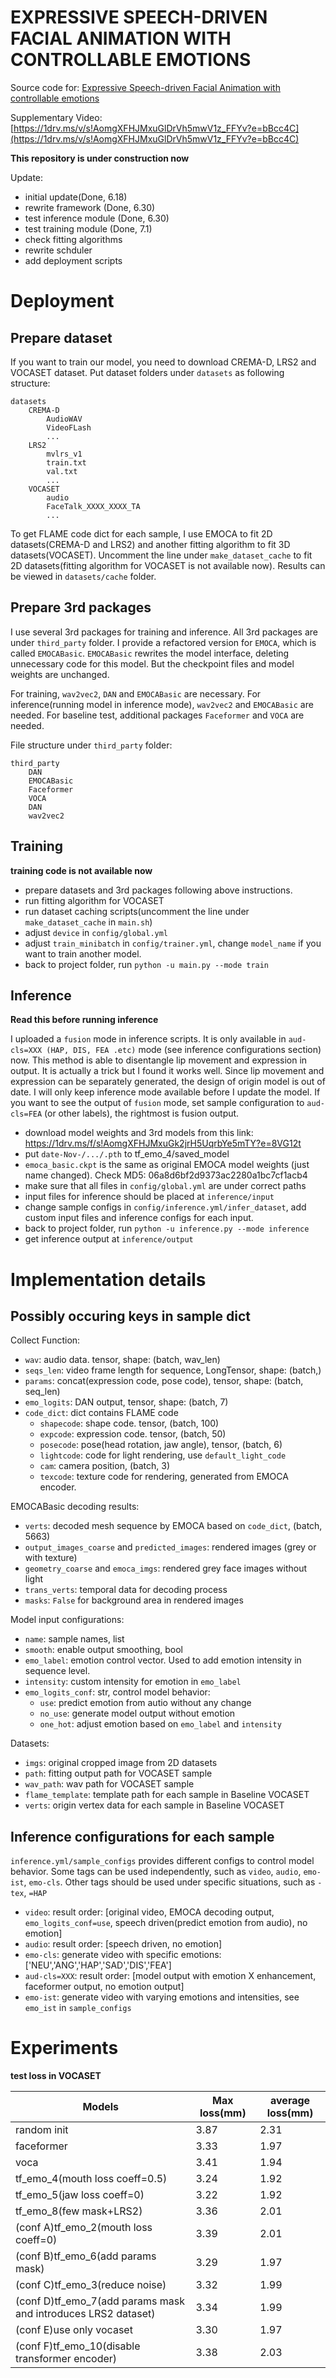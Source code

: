 # EXPRESSIVE SPEECH-DRIVEN FACIAL ANIMATION WITH CONTROLLABLE EMOTIONS

Source code for: [Expressive Speech-driven Facial Animation with controllable emotions](https://arxiv.org/abs/2301.02008)

Supplementary Video: [https://1drv.ms/v/s!AomgXFHJMxuGlDrVh5mwV1z_FFYv?e=bBcc4C](https://1drv.ms/v/s!AomgXFHJMxuGlDrVh5mwV1z_FFYv?e=bBcc4C)

**This repository is under construction now**

Update:

- initial update(Done, 6.18)
- rewrite framework (Done, 6.30)
- test inference module (Done, 6.30)
- test training module (Done, 7.1)
- check fitting algorithms
- rewrite schduler
- add deployment scripts

# Deployment

## Prepare dataset

If you want to train our model, you need to download CREMA-D, LRS2 and VOCASET dataset. Put dataset folders under `datasets` as following structure:

```
datasets
    CREMA-D
        AudioWAV
        VideoFLash
        ...
    LRS2
        mvlrs_v1
        train.txt
        val.txt
        ...
    VOCASET
        audio
        FaceTalk_XXXX_XXXX_TA
        ...
```

To get FLAME code dict for each sample, I use EMOCA to fit 2D datasets(CREMA-D and LRS2) and another fitting algorithm to fit 3D datasets(VOCASET). Uncomment the line under `make_dataset_cache` to fit 2D datasets(fitting algorithm for VOCASET is not available now). Results can be viewed in `datasets/cache` folder.

## Prepare 3rd packages

I use several 3rd packages for training and inference. All 3rd packages are under `third_party` folder. I provide a refactored version for `EMOCA`, which is called `EMOCABasic`. `EMOCABasic` rewrites the model interface, deleting unnecessary code for this model. But the checkpoint files and model weights are unchanged.

For training, `wav2vec2`, `DAN` and `EMOCABasic` are necessary. For inference(running model in inference mode), `wav2vec2` and `EMOCABasic` are needed. For baseline test, additional packages `Faceformer` and `VOCA` are needed.

File structure under `third_party` folder:

```
third_party
    DAN
    EMOCABasic
    Faceformer
    VOCA
    DAN
    wav2vec2
```

## Training

**training code is not available now**

- prepare datasets and 3rd packages following above instructions.
- run fitting algorithm for VOCASET
- run dataset caching scripts(uncomment the line under `make_dataset_cache` in `main.sh`)
- adjust `device` in `config/global.yml`
- adjust `train_minibatch` in `config/trainer.yml`, change `model_name` if you want to train another model.
- back to project folder, run `python -u main.py --mode train`

## Inference

**Read this before running inference**

I uploaded a `fusion` mode in inference scripts. It is only available in `aud-cls=XXX (HAP, DIS, FEA .etc)` mode (see inference configurations section) now. This method is able to disentangle lip movement and expression in output. It is actually a trick but I found it works well. Since lip movement and expression can be separately generated, the design of origin model is out of date. I will only keep inference mode available before I update the model. If you want to see the output of `fusion` mode, set sample configuration to `aud-cls=FEA` (or other labels), the rightmost is fusion output.

- download model weights and 3rd models from this link: https://1drv.ms/f/s!AomgXFHJMxuGk2jrH5UqrbYe5mTY?e=8VG12t
- put `date-Nov-/.../.pth` to tf_emo_4/saved_model
- `emoca_basic.ckpt` is the same as original EMOCA model weights (just name changed). Check MD5: 06a8d6bf2d9373ac2280a1bc7cf1acb4
- make sure that all files in `config/global.yml` are under correct paths
- input files for inference should be placed at `inference/input`
- change sample configs in `config/inference.yml/infer_dataset`, add custom input files and inference configs for each input.
- back to project folder, run `python -u inference.py --mode inference`
- get inference output at `inference/output`

# Implementation details

## Possibly occuring keys in sample dict

Collect Function:
- `wav`: audio data. tensor, shape: (batch, wav_len)
- `seqs_len`: video frame length for sequence, LongTensor, shape: (batch,)
- `params`: concat(expression code, pose code), tensor, shape: (batch, seq_len)
- `emo_logits`: DAN output, tensor, shape: (batch, 7)
- `code_dict`: dict contains FLAME code
    + `shapecode`: shape code. tensor, (batch, 100)
    + `expcode`: expression code. tensor, (batch, 50)
    + `posecode`: pose(head rotation, jaw angle), tensor, (batch, 6)
    + `lightcode`: code for light rendering, use `default_light_code`
    + `cam`: camera position, (batch, 3)
    + `texcode`: texture code for rendering, generated from EMOCA encoder.

EMOCABasic decoding results:
- `verts`: decoded mesh sequence by EMOCA based on `code_dict`, (batch, 5663)
- `output_images_coarse` and `predicted_images`: rendered images (grey or with texture)
- `geometry_coarse` and `emoca_imgs`: rendered grey face images without light
- `trans_verts`: temporal data for decoding process
- `masks`: `False` for background area in rendered images

Model input configurations:
- `name`: sample names, list
- `smooth`: enable output smoothing, bool
- `emo_label`: emotion control vector. Used to add emotion intensity in sequence level.
- `intensity`: custom intensity for emotion in `emo_label`
- `emo_logits_conf`: str, control model behavior:
    + `use`: predict emotion from autio without any change
    + `no_use`: generate model output without emotion
    + `one_hot`: adjust emotion based on `emo_label` and `intensity`

Datasets:
- `imgs`: original cropped image from 2D datasets
- `path`: fitting output path for VOCASET sample
- `wav_path`: wav path for VOCASET sample
- `flame_template`: template path for each sample in Baseline VOCASET
- `verts`: origin vertex data for each sample in Baseline VOCASET

## Inference configurations for each sample

`inference.yml/sample_configs` provides different configs to control model behavior. Some tags can be used independently, such as `video`, `audio`, `emo-ist`, `emo-cls`. Other tags should be used under specific situations, such as `-tex`, `=HAP`
- `video`: result order: [original video, EMOCA decoding output, `emo_logits_conf=use`, speech driven(predict emotion from audio), no emotion]
- `audio`: result order: [speech driven, no emotion]
- `emo-cls`: generate video with specific emotions: ['NEU','ANG','HAP','SAD','DIS','FEA']
- `aud-cls=XXX`: result order: [model output with emotion X enhancement, faceformer output, no emotion output]
- `emo-ist`: generate video with varying emotions and intensities, see `emo_ist` in `sample_configs`

# Experiments

**test loss in VOCASET**

Models  | Max loss(mm)| average loss(mm) |
--------- | --------| --------|
random init  | 3.87 | 2.31 |
faceformer | 3.33 | 1.97 |
voca | 3.41 | 1.94 |
tf_emo_4(mouth loss coeff=0.5) | 3.24 | 1.92 |
tf_emo_5(jaw loss coeff=0) | 3.22 | 1.92 |
tf_emo_8(few mask+LRS2) | 3.36 | 2.01
(conf A)tf_emo_2(mouth loss coeff=0) | 3.39 | 2.01 |
(conf B)tf_emo_6(add params mask) | 3.29 | 1.97 |
(conf C)tf_emo_3(reduce noise) | 3.32 | 1.99 |
(conf D)tf_emo_7(add params mask and introduces LRS2 dataset) | 3.34 | 1.99 |
(conf E)use only vocaset | 3.30 | 1.97 |
(conf F)tf_emo_10(disable transformer encoder) | 3.38 | 2.03 |

